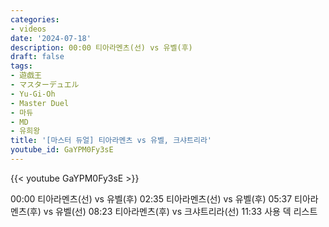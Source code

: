 ```yaml
---
categories:
- videos
date: '2024-07-18'
description: 00:00 티아라멘츠(선) vs 유벨(후)
draft: false
tags:
- 遊戯王
- マスターデュエル
- Yu-Gi-Oh
- Master Duel
- 마듀
- MD
- 유희왕
title: '[마스터 듀얼] 티아라멘츠 vs 유벨, 크샤트리라'
youtube_id: GaYPM0Fy3sE
---
```



{{< youtube GaYPM0Fy3sE >}}

00:00 티아라멘츠(선) vs 유벨(후)
02:35 티아라멘츠(선) vs 유벨(후)
05:37 티아라멘츠(후) vs 유벨(선)
08:23 티아라멘츠(후) vs 크샤트리라(선)
11:33 사용 덱 리스트
